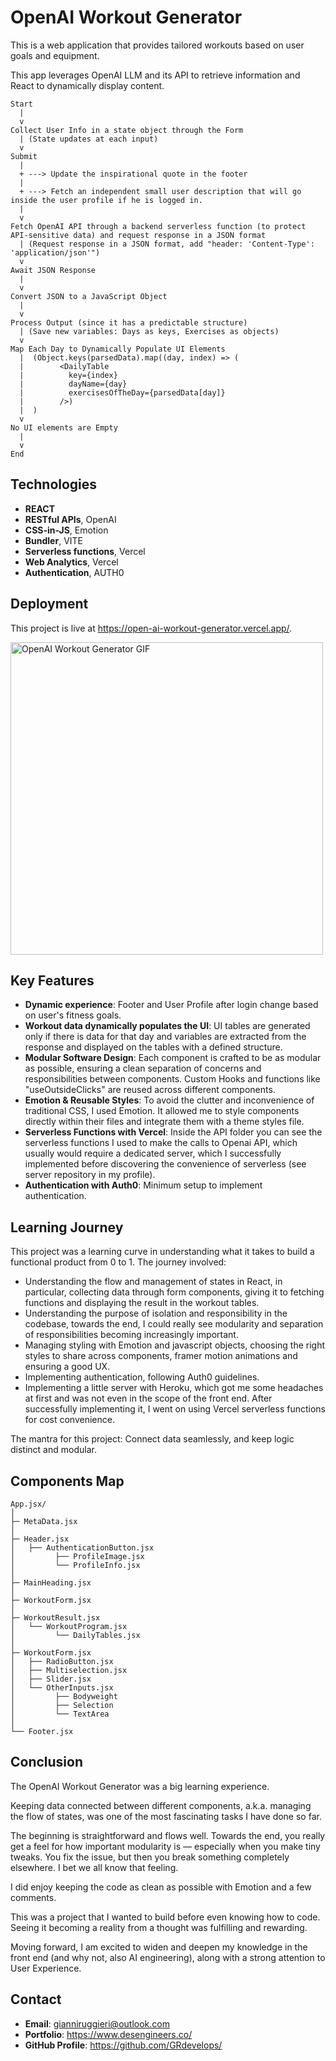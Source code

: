 # OpenAI Workout Generator

This is a web application that provides tailored workouts based on user goals and equipment.

This app leverages OpenAI LLM and its API to retrieve information and React to dynamically display content.

```
Start
  |
  v
Collect User Info in a state object through the Form
  | (State updates at each input)
  v
Submit
  |
  + ---> Update the inspirational quote in the footer
  |
  + ---> Fetch an independent small user description that will go inside the user profile if he is logged in.
  |
  v
Fetch OpenAI API through a backend serverless function (to protect API-sensitive data) and request response in a JSON format
  | (Request response in a JSON format, add "header: 'Content-Type': 'application/json'")
  v
Await JSON Response
  |
  v
Convert JSON to a JavaScript Object
  |
  v
Process Output (since it has a predictable structure)
  | (Save new variables: Days as keys, Exercises as objects)
  v
Map Each Day to Dynamically Populate UI Elements
  |  (Object.keys(parsedData).map((day, index) => (
  |        <DailyTable
  |          key={index}
  |          dayName={day}
  |          exercisesOfTheDay={parsedData[day]}
  |        />)
  |  )
  v
No UI elements are Empty
  | 
  v
End
```

## Technologies

- **REACT**
- **RESTful APIs**, OpenAI
- **CSS-in-JS**, Emotion
- **Bundler**, VITE
- **Serverless functions**, Vercel
- **Web Analytics**, Vercel
- **Authentication**, AUTH0

## Deployment

This project is live at https://open-ai-workout-generator.vercel.app/.

<p align=""> 
  <a href="https://open-ai-workout-generator.vercel.app/" target="_blank"><img src="https://github.com/GRdevelops/openAI-Workout-Generator/assets/121963326/fb5158c2-9083-4717-8f83-5079549f1a75" alt="OpenAI Workout Generator GIF" width="500"></a>
</p>

## Key Features

- **Dynamic experience**: Footer and User Profile after login change based on user's fitness goals.
- **Workout data dynamically populates the UI**: UI tables are generated only if there is data for that day and variables are extracted from the response and displayed on the tables with a defined structure.
- **Modular Software Design**: Each component is crafted to be as modular as possible, ensuring a clean separation of concerns and responsibilities between components. Custom Hooks and functions like "useOutsideClicks" are reused across different components.
- **Emotion & Reusable Styles**: To avoid the clutter and inconvenience of traditional CSS, I used Emotion. It allowed me to style components directly within their files and integrate them with a theme styles file.
- **Serverless Functions with Vercel**: Inside the API folder you can see the serverless functions I used to make the calls to Openai API, which usually would require a dedicated server, which I successfully implemented before discovering the convenience of serverless (see server repository in my profile).
- **Authentication with Auth0**: Minimum setup to implement authentication.

## Learning Journey

This project was a learning curve in understanding what it takes to build a functional product from 0 to 1. The journey involved:

- Understanding the flow and management of states in React, in particular, collecting data through form components, giving it to fetching functions and displaying the result in the workout tables.
- Understanding the purpose of isolation and responsibility in the codebase, towards the end, I could really see modularity and separation of responsibilities becoming increasingly important.
- Managing styling with Emotion and javascript objects, choosing the right styles to share across components, framer motion animations and ensuring a good UX.
- Implementing authentication, following Auth0 guidelines.
- Implementing a little server with Heroku, which got me some headaches at first and was not even in the scope of the front end. After successfully implementing it, I went on using Vercel serverless functions for cost convenience.

The mantra for this project: Connect data seamlessly, and keep logic distinct and modular.

## Components Map

```
App.jsx/
│
├─ MetaData.jsx
│
├─ Header.jsx
│   ├── AuthenticationButton.jsx
│         ├── ProfileImage.jsx
│         └── ProfileInfo.jsx
│
├─ MainHeading.jsx
│
├─ WorkoutForm.jsx
│
├─ WorkoutResult.jsx
│   └── WorkoutProgram.jsx
│         └── DailyTables.jsx
│  
├─ WorkoutForm.jsx
│   ├── RadioButton.jsx
│   ├── Multiselection.jsx
│   ├── Slider.jsx
│   └── OtherInputs.jsx
│         ├── Bodyweight
│         ├── Selection
│         └── TextArea
│  
└── Footer.jsx
```

## Conclusion

The OpenAI Workout Generator was a big learning experience. 

Keeping data connected between different components, a.k.a. managing the flow of states, was one of the most fascinating tasks I have done so far. 

The beginning is straightforward and flows well. Towards the end, you really get a feel for how important modularity is — especially when you make tiny tweaks. You fix the issue, but then you break something completely elsewhere. I bet we all know that feeling.

I did enjoy keeping the code as clean as possible with Emotion and a few comments. 

This was a project that I wanted to build before even knowing how to code. Seeing it becoming a reality from a thought was fulfilling and rewarding. 

Moving forward, I am excited to widen and deepen my knowledge in the front end (and why not, also AI engineering), along with a strong attention to User Experience.

## Contact

- **Email**: gianniruggieri@outlook.com
- **Portfolio**: https://www.desengineers.co/
- **GitHub Profile**: https://github.com/GRdevelops/
